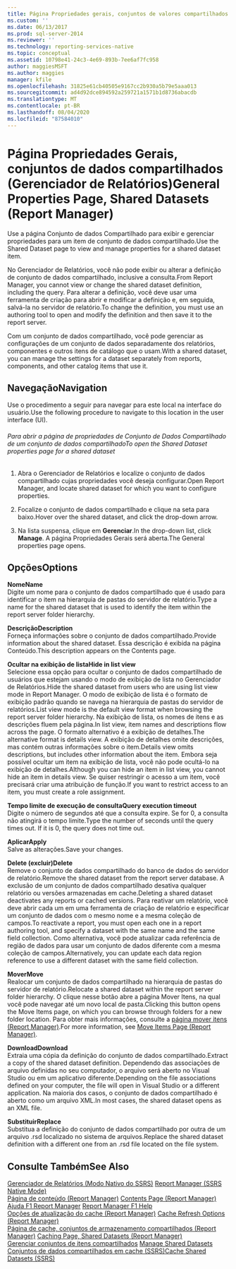 ```yaml
---
title: Página Propriedades gerais, conjuntos de valores compartilhados (Report Manager) | Microsoft Docs
ms.custom: ''
ms.date: 06/13/2017
ms.prod: sql-server-2014
ms.reviewer: ''
ms.technology: reporting-services-native
ms.topic: conceptual
ms.assetid: 10798e41-24c3-4e69-893b-7ee6af7fc958
author: maggiesMSFT
ms.author: maggies
manager: kfile
ms.openlocfilehash: 31825e61cb40505e9167cc2b930a5b79e5aaa013
ms.sourcegitcommit: ad4d92dce894592a259721a1571b1d8736abacdb
ms.translationtype: MT
ms.contentlocale: pt-BR
ms.lasthandoff: 08/04/2020
ms.locfileid: "87584010"
---
```

# <a name="general-properties-page-shared-datasets-report-manager"></a><span data-ttu-id="b144c-102">Página Propriedades Gerais, conjuntos de dados compartilhados (Gerenciador de Relatórios)</span><span class="sxs-lookup"><span data-stu-id="b144c-102">General Properties Page, Shared Datasets (Report Manager)</span></span>
  <span data-ttu-id="b144c-103">Use a página Conjunto de dados Compartilhado para exibir e gerenciar propriedades para um item de conjunto de dados compartilhado.</span><span class="sxs-lookup"><span data-stu-id="b144c-103">Use the Shared Dataset page to view and manage properties for a shared dataset item.</span></span>  
  
 <span data-ttu-id="b144c-104">No Gerenciador de Relatórios, você não pode exibir ou alterar a definição de conjunto de dados compartilhado, inclusive a consulta.</span><span class="sxs-lookup"><span data-stu-id="b144c-104">From Report Manager, you cannot view or change the shared dataset definition, including the query.</span></span> <span data-ttu-id="b144c-105">Para alterar a definição, você deve usar uma ferramenta de criação para abrir e modificar a definição e, em seguida, salvá-la no servidor de relatório.</span><span class="sxs-lookup"><span data-stu-id="b144c-105">To change the definition, you must use an authoring tool to open and modify the definition and then save it to the report server.</span></span>  
  
 <span data-ttu-id="b144c-106">Com um conjunto de dados compartilhado, você pode gerenciar as configurações de um conjunto de dados separadamente dos relatórios, componentes e outros itens de catálogo que o usam.</span><span class="sxs-lookup"><span data-stu-id="b144c-106">With a shared dataset, you can manage the settings for a dataset separately from reports, components, and other catalog items that use it.</span></span>  
  
## <a name="navigation"></a><span data-ttu-id="b144c-107">Navegação</span><span class="sxs-lookup"><span data-stu-id="b144c-107">Navigation</span></span>  
 <span data-ttu-id="b144c-108">Use o procedimento a seguir para navegar para este local na interface do usuário.</span><span class="sxs-lookup"><span data-stu-id="b144c-108">Use the following procedure to navigate to this location in the user interface (UI).</span></span>  
  
###### <a name="to-open-the-shared-dataset-properties-page-for-a-shared-dataset"></a><span data-ttu-id="b144c-109">Para abrir a página de propriedades de Conjunto de Dados Compartilhado de um conjunto de dados compartilhado</span><span class="sxs-lookup"><span data-stu-id="b144c-109">To open the Shared Dataset properties page for a shared dataset</span></span>  
  
1.  <span data-ttu-id="b144c-110">Abra o Gerenciador de Relatórios e localize o conjunto de dados compartilhado cujas propriedades você deseja configurar.</span><span class="sxs-lookup"><span data-stu-id="b144c-110">Open Report Manager, and locate shared dataset for which you want to configure properties.</span></span>  
  
2.  <span data-ttu-id="b144c-111">Focalize o conjunto de dados compartilhado e clique na seta para baixo.</span><span class="sxs-lookup"><span data-stu-id="b144c-111">Hover over the shared dataset, and click the drop-down arrow.</span></span>  
  
3.  <span data-ttu-id="b144c-112">Na lista suspensa, clique em **Gerenciar**.</span><span class="sxs-lookup"><span data-stu-id="b144c-112">In the drop-down list, click **Manage**.</span></span> <span data-ttu-id="b144c-113">A página Propriedades Gerais será aberta.</span><span class="sxs-lookup"><span data-stu-id="b144c-113">The General properties page opens.</span></span>  
  
## <a name="options"></a><span data-ttu-id="b144c-114">Opções</span><span class="sxs-lookup"><span data-stu-id="b144c-114">Options</span></span>  
 <span data-ttu-id="b144c-115">**Nome**</span><span class="sxs-lookup"><span data-stu-id="b144c-115">**Name**</span></span>  
 <span data-ttu-id="b144c-116">Digite um nome para o conjunto de dados compartilhado que é usado para identificar o item na hierarquia de pastas do servidor de relatório.</span><span class="sxs-lookup"><span data-stu-id="b144c-116">Type a name for the shared dataset that is used to identify the item within the report server folder hierarchy.</span></span>  
  
 <span data-ttu-id="b144c-117">**Descrição**</span><span class="sxs-lookup"><span data-stu-id="b144c-117">**Description**</span></span>  
 <span data-ttu-id="b144c-118">Forneça informações sobre o conjunto de dados compartilhado.</span><span class="sxs-lookup"><span data-stu-id="b144c-118">Provide information about the shared dataset.</span></span> <span data-ttu-id="b144c-119">Essa descrição é exibida na página Conteúdo.</span><span class="sxs-lookup"><span data-stu-id="b144c-119">This description appears on the Contents page.</span></span>  
  
 <span data-ttu-id="b144c-120">**Ocultar na exibição de lista**</span><span class="sxs-lookup"><span data-stu-id="b144c-120">**Hide in list view**</span></span>  
 <span data-ttu-id="b144c-121">Selecione essa opção para ocultar o conjunto de dados compartilhado de usuários que estejam usando o modo de exibição de lista no Gerenciador de Relatórios.</span><span class="sxs-lookup"><span data-stu-id="b144c-121">Hide the shared dataset from users who are using list view mode in Report Manager.</span></span> <span data-ttu-id="b144c-122">O modo de exibição de lista é o formato de exibição padrão quando se navega na hierarquia de pastas do servidor de relatórios.</span><span class="sxs-lookup"><span data-stu-id="b144c-122">List view mode is the default view format when browsing the report server folder hierarchy.</span></span> <span data-ttu-id="b144c-123">Na exibição de lista, os nomes de itens e as descrições fluem pela página.</span><span class="sxs-lookup"><span data-stu-id="b144c-123">In list view, item names and descriptions flow across the page.</span></span> <span data-ttu-id="b144c-124">O formato alternativo é a exibição de detalhes.</span><span class="sxs-lookup"><span data-stu-id="b144c-124">The alternative format is details view.</span></span> <span data-ttu-id="b144c-125">A exibição de detalhes omite descrições, mas contém outras informações sobre o item.</span><span class="sxs-lookup"><span data-stu-id="b144c-125">Details view omits descriptions, but includes other information about the item.</span></span> <span data-ttu-id="b144c-126">Embora seja possível ocultar um item na exibição de lista, você não pode ocultá-lo na exibição de detalhes.</span><span class="sxs-lookup"><span data-stu-id="b144c-126">Although you can hide an item in list view, you cannot hide an item in details view.</span></span> <span data-ttu-id="b144c-127">Se quiser restringir o acesso a um item, você precisará criar uma atribuição de função.</span><span class="sxs-lookup"><span data-stu-id="b144c-127">If you want to restrict access to an item, you must create a role assignment.</span></span>  
  
 <span data-ttu-id="b144c-128">**Tempo limite de execução de consulta**</span><span class="sxs-lookup"><span data-stu-id="b144c-128">**Query execution timeout**</span></span>  
 <span data-ttu-id="b144c-129">Digite o número de segundos até que a consulta expire. Se for 0, a consulta não atingirá o tempo limite.</span><span class="sxs-lookup"><span data-stu-id="b144c-129">Type the number of seconds until the query times out. If it is 0, the query does not time out.</span></span>  
  
 <span data-ttu-id="b144c-130">**Aplicar**</span><span class="sxs-lookup"><span data-stu-id="b144c-130">**Apply**</span></span>  
 <span data-ttu-id="b144c-131">Salve as alterações.</span><span class="sxs-lookup"><span data-stu-id="b144c-131">Save your changes.</span></span>  
  
 <span data-ttu-id="b144c-132">**Delete (excluir)**</span><span class="sxs-lookup"><span data-stu-id="b144c-132">**Delete**</span></span>  
 <span data-ttu-id="b144c-133">Remove o conjunto de dados compartilhado do banco de dados do servidor de relatório.</span><span class="sxs-lookup"><span data-stu-id="b144c-133">Remove the shared dataset from the report server database.</span></span> <span data-ttu-id="b144c-134">A exclusão de um conjunto de dados compartilhado desativa qualquer relatório ou versões armazenadas em cache.</span><span class="sxs-lookup"><span data-stu-id="b144c-134">Deleting a shared dataset deactivates any reports or cached versions.</span></span> <span data-ttu-id="b144c-135">Para reativar um relatório, você deve abrir cada um em uma ferramenta de criação de relatório e especificar um conjunto de dados com o mesmo nome e a mesma coleção de campos.</span><span class="sxs-lookup"><span data-stu-id="b144c-135">To reactivate a report, you must open each one in a report authoring tool, and specify a dataset with the same name and the same field collection.</span></span> <span data-ttu-id="b144c-136">Como alternativa, você pode atualizar cada referência de região de dados para usar um conjunto de dados diferente com a mesma coleção de campos.</span><span class="sxs-lookup"><span data-stu-id="b144c-136">Alternatively, you can update each data region reference to use a different dataset with the same field collection.</span></span>  
  
 <span data-ttu-id="b144c-137">**Mover**</span><span class="sxs-lookup"><span data-stu-id="b144c-137">**Move**</span></span>  
 <span data-ttu-id="b144c-138">Realocar um conjunto de dados compartilhado na hierarquia de pastas do servidor de relatório.</span><span class="sxs-lookup"><span data-stu-id="b144c-138">Relocate a shared dataset within the report server folder hierarchy.</span></span> <span data-ttu-id="b144c-139">O clique nesse botão abre a página Mover Itens, na qual você pode navegar até um novo local de pasta.</span><span class="sxs-lookup"><span data-stu-id="b144c-139">Clicking this button opens the Move Items page, on which you can browse through folders for a new folder location.</span></span> <span data-ttu-id="b144c-140">Para obter mais informações, consulte a [página mover itens &#40;Report Manager&#41;](../../2014/reporting-services/move-items-page-report-manager.md).</span><span class="sxs-lookup"><span data-stu-id="b144c-140">For more information, see [Move Items Page &#40;Report Manager&#41;](../../2014/reporting-services/move-items-page-report-manager.md).</span></span>  
  
 <span data-ttu-id="b144c-141">**Download**</span><span class="sxs-lookup"><span data-stu-id="b144c-141">**Download**</span></span>  
 <span data-ttu-id="b144c-142">Extraia uma cópia da definição do conjunto de dados compartilhado.</span><span class="sxs-lookup"><span data-stu-id="b144c-142">Extract a copy of the shared dataset definition.</span></span> <span data-ttu-id="b144c-143">Dependendo das associações de arquivo definidas no seu computador, o arquivo será aberto no Visual Studio ou em um aplicativo diferente.</span><span class="sxs-lookup"><span data-stu-id="b144c-143">Depending on the file associations defined on your computer, the file will open in Visual Studio or a different application.</span></span> <span data-ttu-id="b144c-144">Na maioria dos casos, o conjunto de dados compartilhado é aberto como um arquivo XML.</span><span class="sxs-lookup"><span data-stu-id="b144c-144">In most cases, the shared dataset opens as an XML file.</span></span>  
  
 <span data-ttu-id="b144c-145">**Substituir**</span><span class="sxs-lookup"><span data-stu-id="b144c-145">**Replace**</span></span>  
 <span data-ttu-id="b144c-146">Substitua a definição do conjunto de dados compartilhado por outra de um arquivo .rsd localizado no sistema de arquivos.</span><span class="sxs-lookup"><span data-stu-id="b144c-146">Replace the shared dataset definition with a different one from an .rsd file located on the file system.</span></span>  
  
## <a name="see-also"></a><span data-ttu-id="b144c-147">Consulte Também</span><span class="sxs-lookup"><span data-stu-id="b144c-147">See Also</span></span>  
 <span data-ttu-id="b144c-148">[Gerenciador de Relatórios &#40;Modo Nativo do SSRS&#41;](../../2014/reporting-services/report-manager-ssrs-native-mode.md) </span><span class="sxs-lookup"><span data-stu-id="b144c-148">[Report Manager  &#40;SSRS Native Mode&#41;](../../2014/reporting-services/report-manager-ssrs-native-mode.md) </span></span>  
 <span data-ttu-id="b144c-149">[Página de conteúdo &#40;Report Manager&#41;](../../2014/reporting-services/contents-page-report-manager.md) </span><span class="sxs-lookup"><span data-stu-id="b144c-149">[Contents Page &#40;Report Manager&#41;](../../2014/reporting-services/contents-page-report-manager.md) </span></span>  
 <span data-ttu-id="b144c-150">[Ajuda F1 Report Manager](../../2014/reporting-services/report-manager-f1-help.md) </span><span class="sxs-lookup"><span data-stu-id="b144c-150">[Report Manager F1 Help](../../2014/reporting-services/report-manager-f1-help.md) </span></span>  
 <span data-ttu-id="b144c-151">[Opções de atualização do cache &#40;Report Manager&#41;](../../2014/reporting-services/cache-refresh-options-report-manager.md) </span><span class="sxs-lookup"><span data-stu-id="b144c-151">[Cache Refresh Options &#40;Report Manager&#41;](../../2014/reporting-services/cache-refresh-options-report-manager.md) </span></span>  
 <span data-ttu-id="b144c-152">[Página de cache, conjuntos de armazenamento compartilhados &#40;Report Manager&#41;](../../2014/reporting-services/caching-page-shared-datasets-report-manager.md) </span><span class="sxs-lookup"><span data-stu-id="b144c-152">[Caching Page, Shared Datasets &#40;Report Manager&#41;](../../2014/reporting-services/caching-page-shared-datasets-report-manager.md) </span></span>  
 <span data-ttu-id="b144c-153">[Gerenciar conjuntos de itens compartilhados](report-data/manage-shared-datasets.md) </span><span class="sxs-lookup"><span data-stu-id="b144c-153">[Manage Shared Datasets](report-data/manage-shared-datasets.md) </span></span>  
 [<span data-ttu-id="b144c-154">Conjuntos de dados compartilhados em cache &#40;SSRS&#41;</span><span class="sxs-lookup"><span data-stu-id="b144c-154">Cache Shared Datasets &#40;SSRS&#41;</span></span>](report-server/cache-shared-datasets-ssrs.md)  
  
  

